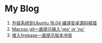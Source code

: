 My Blog
===============

1. [升级系统到Ubuntu 16.04 编译安卓源码报错](https://github.com/Tinker-S/my-blog/issues/1)
2. [Macosx git一直提示输入'yes' or 'no'](https://github.com/Tinker-S/my-blog/issues/2)
3. [接入firebase一直提示版本冲突](https://github.com/Tinker-S/my-blog/issues/4)
